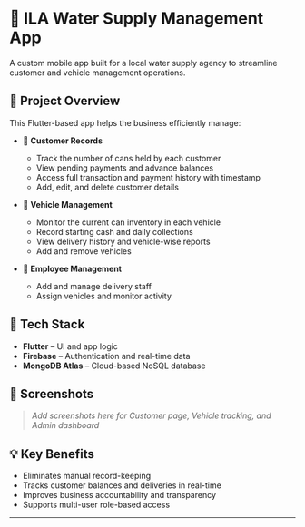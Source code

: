 # 🧾 ILA Water Supply Management App

A custom mobile app built for a local water supply agency to streamline customer and vehicle management operations.

## 📱 Project Overview

This Flutter-based app helps the business efficiently manage:

- 🧍 **Customer Records**  
  - Track the number of cans held by each customer  
  - View pending payments and advance balances  
  - Access full transaction and payment history with timestamp
  - Add, edit, and delete customer details
    

- 🚚 **Vehicle Management**  
  - Monitor the current can inventory in each vehicle  
  - Record starting cash and daily collections  
  - View delivery history and vehicle-wise reports  
  - Add and remove vehicles

- 👥 **Employee Management**  
  - Add and manage delivery staff  
  - Assign vehicles and monitor activity

## 🔧 Tech Stack

- **Flutter** – UI and app logic  
- **Firebase** – Authentication and real-time data  
- **MongoDB Atlas** – Cloud-based NoSQL database


## 📸 Screenshots

> _Add screenshots here for Customer page, Vehicle tracking, and Admin dashboard_

## 💡 Key Benefits

- Eliminates manual record-keeping  
- Tracks customer balances and deliveries in real-time  
- Improves business accountability and transparency  
- Supports multi-user role-based access

---

